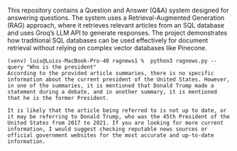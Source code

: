 This repository contains a Question and Answer (Q&A) system designed for answering questions. The system uses a Retrieval-Augmented Generation (RAG) approach, where it retrieves relevant articles from an SQL database and uses Groq’s LLM API to generate responses. The project demonstrates how traditional SQL databases can be used effectively for document retrieval without relying on complex vector databases like Pinecone.

```
(venv) luis@Luiss-MacBook-Pro-40 ragnews1 %  python3 ragnews.py --query "Who is the president"                              
According to the provided article summaries, there is no specific information about the current president of the United States. However, in one of the summaries, it is mentioned that Donald Trump made a statement during a debate, and in another summary, it is mentioned that he is the former President. 

It is likely that the article being referred to is not up to date, or it may be referring to Donald Trump, who was the 45th President of the United States from 2017 to 2021. If you are looking for more current information, I would suggest checking reputable news sources or official government websites for the most accurate and up-to-date information.
```

